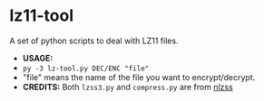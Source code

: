 # lz11-tool
A set of python scripts to deal with LZ11 files.
- **USAGE:**
- `py -3 lz-tool.py DEC/ENC "file"`
- "file" means the name of the file you want to encrypt/decrypt.
- **CREDITS:**
Both `lzss3.py` and `compress.py` are from [nlzss](https://github.com/magical/nlzss)
